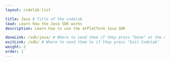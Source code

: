```yaml
---
layout: codelab-list

title: Java # Title of the codelab
lead: Learn how the Java SDK works
description: Learn how to use the atPlatform Java SDK

doneLink: /sdk/java/ # Where to send them if they press "Done" at the end of the Codelab
exitLink: /sdk/ # Where to send them to if they press "Exit Codelab"
weight: 2
order: 1
---
```

